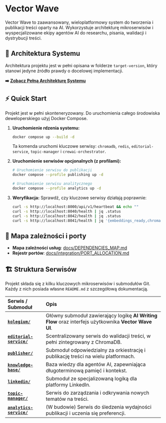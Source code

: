 # Vector Wave

Vector Wave to zaawansowany, wieloplatformowy system do tworzenia i publikacji treści oparty na AI. Wykorzystuje architekturę mikroserwisów i wyspecjalizowane ekipy agentów AI do researchu, pisania, walidacji i dystrybucji treści.

## 🚀 Architektura Systemu

Architektura projektu jest w pełni opisana w folderze `target-version`, który stanowi jedyne źródło prawdy o docelowej implementacji.

**➡️ [Zobacz Pełną Architekturę Systemu](./target-version/VECTOR_WAVE_TARGET_SYSTEM_ARCHITECTURE.md)**

## ⚡ Quick Start

Projekt jest w pełni skonteneryzowany. Do uruchomienia całego środowiska deweloperskiego użyj Docker Compose.

1.  **Uruchomienie rdzenia systemu:**
    ```bash
    docker compose up --build -d
    ```
    Ta komenda uruchomi kluczowe serwisy: `chromadb`, `redis`, `editorial-service`, `topic-manager` i `crewai-orchestrator`.

2.  **Uruchomienie serwisów opcjonalnych (z profilami):**
    ```bash
    # Uruchomienie serwisu do publikacji
    docker compose --profile publishing up -d

    # Uruchomienie serwisu analitycznego
    docker compose --profile analytics up -d
    ```

3.  **Weryfikacja:**
    Sprawdź, czy kluczowe serwisy działają poprawnie:
    ```bash
    curl -s http://localhost:8000/api/v1/heartbeat && echo ""
    curl -s http://localhost:8040/health | jq .status
    curl -s http://localhost:8042/health | jq .status
    curl -s http://localhost:8041/health | jq '{embeddings_ready,chromadb}'
    ```

## 🔗 Mapa zależności i porty

- **Mapa zależności usług**: [docs/DEPENDENCIES_MAP.md](docs/DEPENDENCIES_MAP.md)
- **Rejestr portów**: [docs/integration/PORT_ALLOCATION.md](docs/integration/PORT_ALLOCATION.md)

## 🏗️ Struktura Serwisów

Projekt składa się z kilku kluczowych mikroserwisów i submodułów Git. Każdy z nich posiada własne `README.md` z szczegółową dokumentacją.

| Serwis / Submoduł | Opis |
| :--- | :--- |
| **[`kolegium/`](./kolegium/README.md)** | Główny submoduł zawierający logikę **AI Writing Flow** oraz interfejs użytkownika **Vector Wave UI**. |
| **[`editorial-service/`](./editorial-service/README.md)** | Scentralizowany serwis do walidacji treści, w pełni zintegrowany z ChromaDB. |
| **[`publisher/`](./publisher/README.md)** | Submoduł odpowiedzialny za orkiestrację i publikację treści na wielu platformach. |
| **[`knowledge-base/`](./knowledge-base/README.md)** | Baza wiedzy dla agentów AI, zapewniająca długoterminową pamięć i kontekst. |
| **[`linkedin/`](./linkedin/README.md)** | Submoduł ze specjalizowaną logiką dla platformy LinkedIn. |
| **[`topic-manager/`](./topic-manager/README.md)** | Serwis do zarządzania i odkrywania nowych tematów na treści. |
| **[`analytics-service/`](./kolegium/analytics-service/README.md)** | (W budowie) Serwis do śledzenia wydajności publikacji i uczenia się preferencji. |